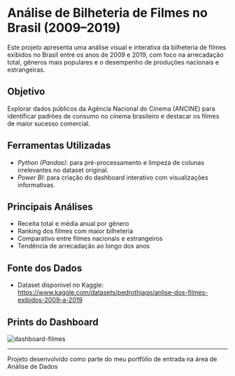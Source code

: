 # Análise de Bilheteria de Filmes no Brasil (2009–2019)

Este projeto apresenta uma análise visual e interativa da bilheteria de filmes exibidos no Brasil entre os anos de 2009 e 2019, com foco na arrecadação total, gêneros mais populares e o desempenho de produções nacionais e estrangeiras.

## Objetivo
Explorar dados públicos da Agência Nacional do Cinema (ANCINE) para identificar padrões de consumo no cinema brasileiro e destacar os filmes de maior sucesso comercial.

## Ferramentas Utilizadas
- *Python (Pandas)*: para pré-processamento e limpeza de colunas irrelevantes no dataset original.
- *Power BI*: para criação do dashboard interativo com visualizações informativas.

## Principais Análises
- Receita total e média anual por gênero
- Ranking dos filmes com maior bilheteria
- Comparativo entre filmes nacionais e estrangeiros
- Tendência de arrecadação ao longo dos anos

## Fonte dos Dados
- Dataset disponivel no Kaggle: https://www.kaggle.com/datasets/pedrothiago/anlise-dos-filmes-exibidos-2009-a-2019

## Prints do Dashboard
![dashboard-filmes](./imagens/dashboard-filmes.png) 

---

Projeto desenvolvido como parte do meu portfólio de entrada na área de Análise de Dados
